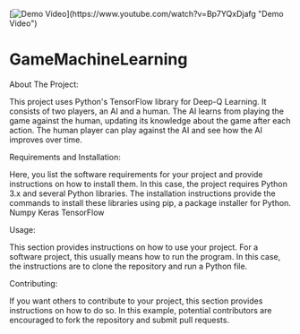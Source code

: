 [![Demo Video]([[http://img.youtube.com/vi/VIDEO_ID/0.jpg](https://www.youtube.com/watch?v=Bp7YQxDjafg)])](https://www.youtube.com/watch?v=Bp7YQxDjafg "Demo Video")


# GameMachineLearning
About The Project:

This project uses Python's TensorFlow library for Deep-Q Learning. It consists of two players, an AI and a human. The AI learns from playing the game against the human, updating its knowledge about the game after each action. The human player can play against the AI and see how the AI improves over time.

Requirements and Installation:

Here, you list the software requirements for your project and provide instructions on how to install them. In this case, the project requires Python 3.x and several Python libraries. The installation instructions provide the commands to install these libraries using pip, a package installer for Python.
Numpy
Keras
TensorFlow

Usage: 

This section provides instructions on how to use your project. For a software project, this usually means how to run the program. In this case, the instructions are to clone the repository and run a Python file.

Contributing:

If you want others to contribute to your project, this section provides instructions on how to do so. In this example, potential contributors are encouraged to fork the repository and submit pull requests.


